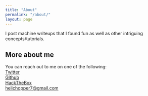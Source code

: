 ```yaml
---
title: "About"
permalink: "/about/"
layout: page
---
```

 I post machine writeups that I found fun as well as other intriguing concepts/tutorials.

## More about me
You can reach out to me on one of the following: <br>
<a href="https://twitter.com/helichopper">Twitter</a> <br>
<a href="https://github.com/Helichopper/">Github</a> <br>
<a href="https://www.hackthebox.eu/profile/163104">HackTheBox</a> <br>
<a href="mailto:helichopper7@gmail.com">helichopper7@gmail.com</a> <br>

<style>
 article{
 background: black;
 }
 </style>
